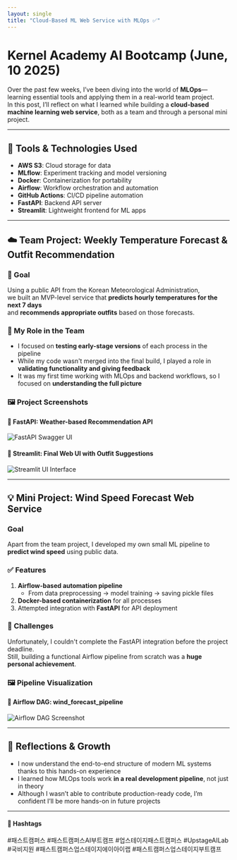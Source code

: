 ```yaml
---
layout: single
title: "Cloud-Based ML Web Service with MLOps ✅"
---
```


# Kernel Academy AI Bootcamp (June, 10 2025)

Over the past few weeks, I’ve been diving into the world of **MLOps**—learning essential tools and applying them in a real-world team project.  
In this post, I’ll reflect on what I learned while building a **cloud-based machine learning web service**, both as a team and through a personal mini project.

---

## 🔧 Tools & Technologies Used

- **AWS S3**: Cloud storage for data  
- **MLflow**: Experiment tracking and model versioning  
- **Docker**: Containerization for portability  
- **Airflow**: Workflow orchestration and automation  
- **GitHub Actions**: CI/CD pipeline automation  
- **FastAPI**: Backend API server  
- **Streamlit**: Lightweight frontend for ML apps

---

## ☁️ Team Project: Weekly Temperature Forecast & Outfit Recommendation

### 📌 Goal

Using a public API from the Korean Meteorological Administration,  
we built an MVP-level service that **predicts hourly temperatures for the next 7 days**  
and **recommends appropriate outfits** based on those forecasts.

### 🧠 My Role in the Team

- I focused on **testing early-stage versions** of each process in the pipeline  
- While my code wasn't merged into the final build, I played a role in **validating functionality and giving feedback**  
- It was my first time working with MLOps and backend workflows, so I focused on **understanding the full picture**

### 🖼️ Project Screenshots

#### 🔹 FastAPI: Weather-based Recommendation API

![FastAPI Swagger UI](/assets/images/fastapi_swagger_ui.png)

#### 🔹 Streamlit: Final Web UI with Outfit Suggestions

![Streamlit UI Interface](/assets/images/streamlit_weather_ui.png)

---

## 💡 Mini Project: Wind Speed Forecast Web Service

### Goal

Apart from the team project, I developed my own small ML pipeline to **predict wind speed** using public data.

### ✅ Features

1. **Airflow-based automation pipeline**
   - From data preprocessing → model training → saving pickle files  
2. **Docker-based containerization** for all processes  
3. Attempted integration with **FastAPI** for API deployment

### 🚧 Challenges

Unfortunately, I couldn't complete the FastAPI integration before the project deadline.  
Still, building a functional Airflow pipeline from scratch was a **huge personal achievement**.

### 🖼️ Pipeline Visualization

#### 🔹 Airflow DAG: wind_forecast_pipeline

![Airflow DAG Screenshot](/assets/images/airflow_wind_pipeline.png)

---

## 🌱 Reflections & Growth

- I now understand the end-to-end structure of modern ML systems thanks to this hands-on experience
- I learned how MLOps tools work **in a real development pipeline**, not just in theory
- Although I wasn’t able to contribute production-ready code, I’m confident I’ll be more hands-on in future projects

---

#### 🔖 Hashtags  
#패스트캠퍼스 #패스트캠퍼스AI부트캠프 #업스테이지패스트캠퍼스 #UpstageAILab #국비지원 #패스트캠퍼스업스테이지에이아이랩 #패스트캠퍼스업스테이지부트캠프

